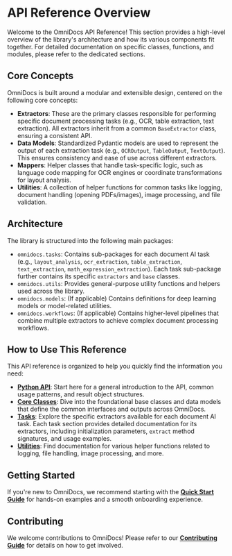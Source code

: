 # API Reference Overview

Welcome to the OmniDocs API Reference! This section provides a high-level overview of the library's architecture and how its various components fit together. For detailed documentation on specific classes, functions, and modules, please refer to the dedicated sections.

## Core Concepts

OmniDocs is built around a modular and extensible design, centered on the following core concepts:

-   **Extractors**: These are the primary classes responsible for performing specific document processing tasks (e.g., OCR, table extraction, text extraction). All extractors inherit from a common `BaseExtractor` class, ensuring a consistent API.
-   **Data Models**: Standardized Pydantic models are used to represent the output of each extraction task (e.g., `OCROutput`, `TableOutput`, `TextOutput`). This ensures consistency and ease of use across different extractors.
-   **Mappers**: Helper classes that handle task-specific logic, such as language code mapping for OCR engines or coordinate transformations for layout analysis.
-   **Utilities**: A collection of helper functions for common tasks like logging, document handling (opening PDFs/images), image processing, and file validation.

## Architecture

The library is structured into the following main packages:

-   `omnidocs.tasks`: Contains sub-packages for each document AI task (e.g., `layout_analysis`, `ocr_extraction`, `table_extraction`, `text_extraction`, `math_expression_extraction`). Each task sub-package further contains its specific `extractors` and `base` classes.
-   `omnidocs.utils`: Provides general-purpose utility functions and helpers used across the library.
-   `omnidocs.models`: (If applicable) Contains definitions for deep learning models or model-related utilities.
-   `omnidocs.workflows`: (If applicable) Contains higher-level pipelines that combine multiple extractors to achieve complex document processing workflows.

## How to Use This Reference

This API reference is organized to help you quickly find the information you need:

-   **[Python API](index.md)**: Start here for a general introduction to the API, common usage patterns, and result object structures.
-   **[Core Classes](core.md)**: Dive into the foundational base classes and data models that define the common interfaces and outputs across OmniDocs.
-   **[Tasks](tasks/layout_analysis.md)**: Explore the specific extractors available for each document AI task. Each task section provides detailed documentation for its extractors, including initialization parameters, `extract` method signatures, and usage examples.
-   **[Utilities](utils.md)**: Find documentation for various helper functions related to logging, file handling, image processing, and more.

## Getting Started

If you're new to OmniDocs, we recommend starting with the [**Quick Start Guide**](../getting_started/quickstart.md) for hands-on examples and a smooth onboarding experience.

## Contributing

We welcome contributions to OmniDocs! Please refer to our [**Contributing Guide**](../../CONTRIBUTING.md) for details on how to get involved.
